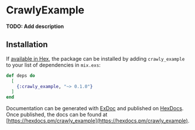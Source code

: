 # CrawlyExample

**TODO: Add description**

## Installation

If [available in Hex](https://hex.pm/docs/publish), the package can be installed
by adding `crawly_example` to your list of dependencies in `mix.exs`:

```elixir
def deps do
  [
    {:crawly_example, "~> 0.1.0"}
  ]
end
```

Documentation can be generated with [ExDoc](https://github.com/elixir-lang/ex_doc)
and published on [HexDocs](https://hexdocs.pm). Once published, the docs can
be found at [https://hexdocs.pm/crawly_example](https://hexdocs.pm/crawly_example).

